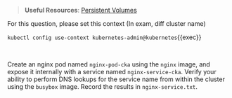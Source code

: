 
> <strong>Useful Resources</strong>: [Persistent Volumes](https://kubernetes.io/docs/concepts/storage/persistent-volumes/)

For this question, please set this context (In exam, diff cluster name)

`kubectl config use-context kubernetes-admin@kubernetes`{{exec}}

<br>

Create an nginx pod named `nginx-pod-cka` using the `nginx` image, and expose it internally with a service named `nginx-service-cka`. Verify your ability to perform DNS lookups for the service name from within the cluster using the `busybox` image. Record the results in `nginx-service.txt`.


